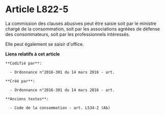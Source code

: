 # Article L822-5

La commission des clauses abusives peut être saisie soit par le ministre chargé de la consommation, soit par les associations
agréées de défense des consommateurs, soit par les professionnels intéressés.

Elle peut également se saisir d'office.

**Liens relatifs à cet article**

	**Codifié par**:

	  - Ordonnance n°2016-301 du 14 mars 2016 - art.

	**Créé par**:

	  - Ordonnance n°2016-301 du 14 mars 2016 - art.

	**Anciens textes**:

	  - Code de la consommation - art. L534-2 (Ab)

